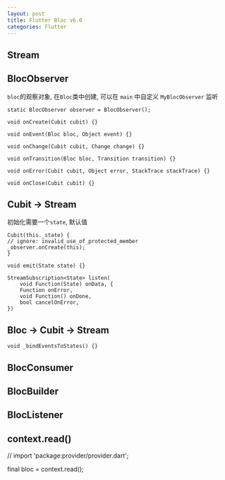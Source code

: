 ```yaml
---
layout: post
title: Flutter Bloc v6.0
categories: Flutter
---
```


## Stream


## BlocObserver

`bloc`的观察对象, 在`Bloc`类中创建, 可以在 `main` 中自定义 `MyBlocObserver` 监听

```
static BlocObserver observer = BlocObserver();
```


```
void onCreate(Cubit cubit) {}
```

```
void onEvent(Bloc bloc, Object event) {}
```

```
void onChange(Cubit cubit, Change change) {}
```

```
void onTransition(Bloc bloc, Transition transition) {}
```

```
void onError(Cubit cubit, Object error, StackTrace stackTrace) {}
```

```
void onClose(Cubit cubit) {}
```



## Cubit -> Stream

初始化需要一个`state`, 默认值

```
Cubit(this._state) {
// ignore: invalid_use_of_protected_member
_observer.onCreate(this);
}
```

```
void emit(State state) {}
```

```
StreamSubscription<State> listen(
    void Function(State) onData, {
    Function onError,
    void Function() onDone,
    bool cancelOnError,
})
```

## Bloc -> Cubit -> Stream

```
void _bindEventsToStates() {}
```

## BlocConsumer
## BlocBuilder
## BlocListener

## context.read<T>()

// import 'package:provider/provider.dart';

final bloc = context.read<MyBloc>();